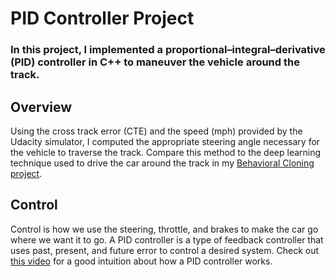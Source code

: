 # **PID Controller Project** 

### In this project, I implemented a proportional–integral–derivative (PID) controller in C++ to maneuver the vehicle around the track.

## Overview
Using the cross track error (CTE) and the speed (mph) provided by the Udacity simulator, I computed the appropriate steering angle necessary for the vehicle to traverse the track. Compare this method to the deep learning technique used to drive the car around the track in my [Behavioral Cloning project](https://github.com/jissac/SDCND/tree/master/Term1/Behavioral_Cloning).

## Control
Control is how we use the steering, throttle, and brakes to make the car go where we want it to go. A PID controller is a type of feedback controller that uses past, present, and future error to control a desired system. Check out [this video](https://www.youtube.com/watch?v=wkfEZmsQqiA) for a good intuition about how a PID controller works.


